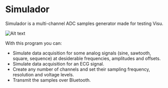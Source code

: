 Simulador
=========

Simulador is a multi-channel ADC samples generator made for testing Visu.

![Alt text](https://github.com/brunoalvarez89/Simulador/blob/master/Simulador.png)

With this program you can:
* Simulate data acquisition for some analog signals (sine, sawtooth, square, sequence) at desiderable frequencies, amplitudes and offsets.
* Simulate data acquisition for an ECG signal.
* Create any number of channels and set their sampling frequency, resolution and voltage levels.
* Transmit the samples over Bluetooth.
